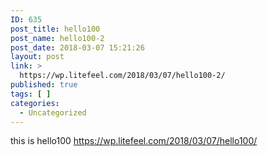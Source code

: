 ```yaml
---
ID: 635
post_title: hello100
post_name: hello100-2
post_date: 2018-03-07 15:21:26
layout: post
link: >
  https://wp.litefeel.com/2018/03/07/hello100-2/
published: true
tags: [ ]
categories:
  - Uncategorized
---
```

this is hello100
https://wp.litefeel.com/2018/03/07/hello100/

